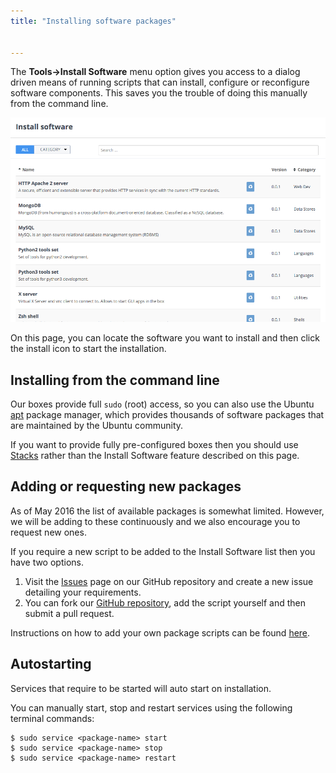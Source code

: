 ```yaml
---
title: "Installing software packages"


---
```


The **Tools->Install Software** menu option gives you access to a dialog driven means of running scripts that can install, configure or reconfigure software components. This saves you the trouble of doing this manually from the command line.

<img alt="Install Software" src="/img/install-sw-g2.png" class="simple"/>


On this page, you can locate the software you want to install and then click the install icon to start the installation.

## Installing from the command line
Our boxes provide full `sudo` (root) access, so you can also use the Ubuntu [apt](https://help.ubuntu.com/community/AptGet/Howto) package manager, which provides thousands of software packages that are maintained by the Ubuntu community.

If you want to provide fully pre-configured boxes then you should use [Stacks](/project/stacks/listing/) rather than the Install Software feature described on this page.


## Adding or requesting new packages
As of May 2016 the list of available packages is somewhat limited. However, we will be adding to these continuously and we also encourage you to request new ones.

If you require a new script to be added to the Install Software list then you have two options.

1. Visit the [Issues](https://github.com/codio/install_software/issues) page on our GitHub repository and create a new issue detailing your requirements.
1. You can fork our [GitHub repository](https://github.com/codio/install_software), add the script yourself and then submit a pull request.

Instructions on how to add your own package scripts can be found [here](/ide/boxes/installsw/parts-coding/).


## Autostarting
Services that require to be started will auto start on installation.

You can manually start, stop and restart services using the following terminal commands:

```
$ sudo service <package-name> start
$ sudo service <package-name> stop
$ sudo service <package-name> restart
```


